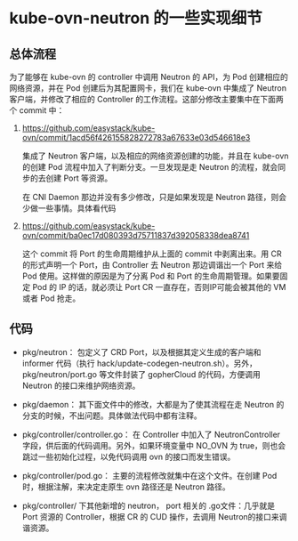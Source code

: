 # kube-ovn-neutron 的一些实现细节

## 总体流程

为了能够在 kube-ovn 的 controller 中调用 Neutron 的 API，为 Pod 创建相应的网络资源，并在 Pod 创建后为其配置网卡，我们在 kube-ovn 中集成了 Neutron 客户端，并修改了相应的 Controller 的工作流程。这部分修改主要集中在下面两个 commit 中：

1. <https://github.com/easystack/kube-ovn/commit/1acd56f426155828272783a67633e03d546618e3>

    集成了 Neutron 客户端，以及相应的网络资源创建的功能，并且在 kube-ovn 的创建 Pod 流程中加入了判断分支。一旦发现是走 Neutron 的流程，就会同步的去创建 Port 等资源。

    在 CNI Daemon 那边并没有多少修改，只是如果发现是 Neutron 路径，则会少做一些事情。具体看代码

2. <https://github.com/easystack/kube-ovn/commit/ba0ec17d080393d75711837d392058338dea8741>

    这个 commit 将 Port 的生命周期维护从上面的 commit 中剥离出来。用 CR 的形式声明一个 Port，由 Controller 去 Neutron 那边调谐出一个 Port 来给 Pod 使用。这样做的原因是为了分离 Pod 和 Port 的生命周期管理。如果要固定 Pod 的 IP 的话，就必须让 Port CR 一直存在，否则IP可能会被其他的 VM 或者 Pod 抢走。

## 代码

- pkg/neutron： 包定义了 CRD Port，以及根据其定义生成的客户端和 informer 代码（执行 hack/update-codegen-neutron.sh）。另外，pkg/neutron/port.go 等文件封装了 gopherCloud 的代码，方便调用 Neutron 的接口来维护网络资源。

- pkg/daemon： 其下面文件中的修改，大都是为了使其流程在走 Neutron 的分支的时候，不出问题。具体做法代码中都有注释。

- pkg/controller/controller.go： 在 Controller 中加入了 NeutronController 字段，供后面的代码调用。另外，如果环境变量中 NO_OVN 为 true，则也会跳过一些初始化过程，以免代码调用 ovn 的接口而发生错误。

- pkg/controller/pod.go： 主要的流程修改就集中在这个文件。在创建 Pod 时，根据注解，来决定走原生 ovn 路径还是 Neutron 路径。

- pkg/controller/ 下其他新增的 neutron， port 相关的 .go文件：几乎就是 Port 资源的 Controller，根据 CR 的 CUD 操作，去调用 Neutron的接口来调谐资源。
